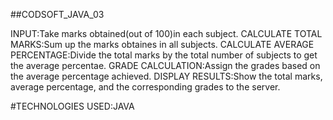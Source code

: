 ##CODSOFT_JAVA_03

INPUT:Take marks obtained(out of 100)in each subject.
CALCULATE TOTAL MARKS:Sum up the marks obtaines in all subjects.
CALCULATE AVERAGE PERCENTAGE:Divide the total marks by the total number of subjects to get the average percentae.
GRADE CALCULATION:Assign the grades based on the average percentage achieved.
DISPLAY RESULTS:Show the total marks, average percentage, and the corresponding grades to the server.

#TECHNOLOGIES USED:JAVA
